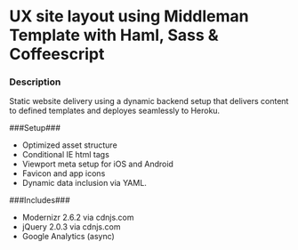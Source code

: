 # UX site layout using Middleman Template with Haml, Sass & Coffeescript


### Description ###
Static website delivery using a dynamic backend setup that delivers content to defined templates and deployes seamlessly to Heroku.

###Setup###
* Optimized asset structure
* Conditional IE html tags
* Viewport meta setup for iOS and Android
* Favicon and app icons
* Dynamic data inclusion via YAML.

###Includes###
* Modernizr 2.6.2 via cdnjs.com
* jQuery 2.0.3 via cdnjs.com
* Google Analytics (async)
